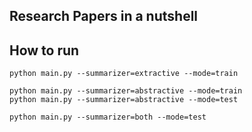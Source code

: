 ## Research Papers in a nutshell

## How to run

```
python main.py --summarizer=extractive --mode=train
```

```
python main.py --summarizer=abstractive --mode=train
python main.py --summarizer=abstractive --mode=test
```


```
python main.py --summarizer=both --mode=test
```